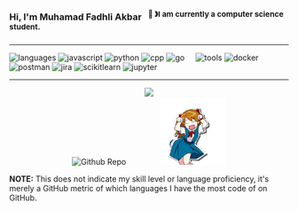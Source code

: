 ### Hi, I'm Muhamad Fadhli Akbar &nbsp;&nbsp;<sup>👾 &#12299;I am currently a computer science student.</sup>

---

![languages](https://img.shields.io/static/v1?label=&message=Languages:&color=111&style=flat-square)
![javascript](https://img.shields.io/static/v1?logo=javascript&label=&message=Javascript&color=36465D&logoColor=AAA&style=flat-square)
![python](https://img.shields.io/static/v1?logo=python&label=&message=Python&color=36465D&logoColor=AAA&style=flat-square)
![cpp](https://img.shields.io/static/v1?logo=cplusplus&label=&message=CPP&color=36465D&logoColor=AAA&style=flat-square&link=)
![go](https://img.shields.io/static/v1?logo=go&label=&message=Go&color=36465D&logoColor=AAA&style=flat-square&link=)
&nbsp;&nbsp;&nbsp;
![tools](https://img.shields.io/static/v1?label=&message=Tools:&color=111&style=flat-square)
![docker](https://img.shields.io/static/v1?logo=docker&label=&message=Docker&color=36465D&logoColor=AAA&style=flat-square)
![postman](https://img.shields.io/static/v1?logo=postman&label=&message=Postman&color=36465D&logoColor=AAA&style=flat-square)
![jira](https://img.shields.io/static/v1?logo=jira&label=&message=Jira&color=36465D&logoColor=AAA&style=flat-square)
![scikitlearn](https://img.shields.io/static/v1?logo=scikitlearn&label=&message=Scikit-Learn&color=36465D&logoColor=AAA&style=flat-square)
![jupyter](https://img.shields.io/static/v1?logo=jupyter&label=&message=Jupyter&color=36465D&logoColor=AAA&style=flat-square)
&nbsp;&nbsp;&nbsp;

---

<!-- https://github-profile-summary-cards.vercel.app/demo.html -->
<p  align="center">
  <img src="http://github-profile-summary-cards.vercel.app/api/cards/profile-details?username=fdhliakbar&theme=dark"></br>
  <img src="http://github-profile-summary-cards.vercel.app/api/cards/productive-time?username=fdhliakbar&theme=dark&utcOffset=8" alt="Github Repo"><img src="./Assets/asuka.gif" alt="Asuka gif" height="120px" style="padding-left:60px"></br></p>

**NOTE:** This does not indicate my skill level or language proficiency, it's merely a GitHub metric of which languages I have the most code of on GitHub.

<!-- <img src="./Assets/banner.jpeg" alt="Asuka langley banner" width="68%"><img src="./Assets/asuka.gif" alt="Asuka gif" height="120px" style="padding-left:78px"> -->
